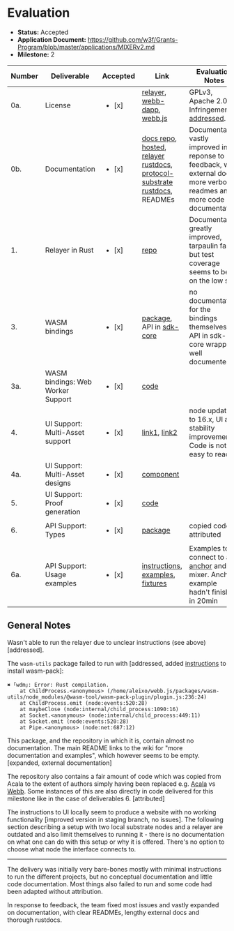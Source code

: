 # Evaluation

- **Status:** Accepted
- **Application Document:** https://github.com/w3f/Grants-Program/blob/master/applications/MIXERv2.md
- **Milestone:** 2

| Number | Deliverable                       | Accepted               | Link                                                                                                                                                                                                                                                                 | Evaluation Notes                                                                                                                              |
| ------ | --------------------------------- | ---------------------- | -------------------------------------------------------------------------------------------------------------------------------------------------------------------------------------------------------------------------------------------------------------------- | --------------------------------------------------------------------------------------------------------------------------------------------- |
| 0a.    | License                           | <ul><li>[x] </li></ul> | [relayer](https://github.com/webb-tools/relayer/blob/main/LICENSE), [webb-dapp](https://github.com/webb-tools/webb-dapp/blob/master/LICENSE), [webb.js](https://github.com/webb-tools/webb.js/blob/master/LICENSE)                                                   | GPLv3, Apache 2.0. Infringements [addressed](https://github.com/webb-tools/webb.js/commit/bdf41fd0ab07fdab077500cdc2638a110fbc7588).          |
| 0b.    | Documentation                     | <ul><li>[x] </li></ul> | [docs repo](https://github.com/webb-tools/webb-docs), [hosted](https://docs.webb.tools/), [relayer rustdocs](https://webb-tools.github.io/relayer/webb_relayer/index.html), [protocol-substrate rustdocs](https://webb-tools.github.io/protocol-substrate/), READMEs | Documentation vastly improved in reponse to feedback, with external docs, more verbose readmes and more code documentation                    |
| 1.     | Relayer in Rust                   | <ul><li>[x] </li></ul> | [repo](https://github.com/webb-tools/relayer)                                                                                                                                                                                                                        | Documentation greatly improved, tarpaulin fails but test coverage seems to be on the low side                                                 |
| 3.     | WASM bindings                     | <ul><li>[x] </li></ul> | [package](https://github.com/webb-tools/webb.js/tree/master/packages/wasm-utils), API in [sdk-core](https://github.com/webb-tools/webb.js/tree/master/packages/sdk-core)                                                                                             | no documentation for the bindings themselves, API in sdk-core wrapper well documented                                                         |
| 3a.    | WASM bindings: Web Worker Support | <ul><li>[x] </li></ul> | [code](https://github.com/webb-tools/webb.js/tree/master/packages/sdk-core/src/proving)                                                                                                                                                                              |
| 4.     | UI Support: Multi-Asset support   | <ul><li>[x] </li></ul> | [link1](https://github.com/webb-tools/webb-dapp/tree/master/packages/react-environment/src/webb-context/currency), [link2](https://github.com/webb-tools/webb-dapp/tree/master/packages/react-environment/src/api-providers/polkadot)                                | node updated to 16.x, UI and stability improvements. Code is not easy to read.                                                                |
| 4a.    | UI Support: Multi-Asset designs   | <ul><li>[x] </li></ul> | [component](https://github.com/webb-tools/webb-dapp/tree/master/packages/mixer/src/components/Deposit)                                                                                                                                                               |
| 5.     | UI Support: Proof generation      | <ul><li>[x] </li></ul> | [code](https://github.com/webb-tools/webb-dapp/blob/master/packages/react-environment/src/api-providers/polkadot/polkadot-mixer-withdraw.ts#L173)                                                                                                                    |
| 6.     | API Support: Types                | <ul><li>[x] </li></ul> | [package](https://github.com/webb-tools/webb.js/tree/master/packages/types)                                                                                                                                                                                          | copied code attributed                                                                                                                        |
| 6a.    | API Support: Usage examples       | <ul><li>[x] </li></ul> | [instructions](https://github.com/webb-tools/webb.js#usage-examples), [examples](https://github.com/webb-tools/webb.js/tree/master/examples), [fixtures](https://github.com/webb-tools/protocol-substrate-fixtures)                                                  | Examples to connect to an [anchor](https://docs.webb.tools/v1/anchor-protocol/overview/) and a mixer. Anchor example hadn't finished in 20min |

## General Notes

Wasn't able to run the relayer due to unclear instructions (see above) [addressed].

The `wasm-utils` package failed to run with [addressed, added [instructions](https://github.com/webb-tools/webb.js#prerequisites) to install wasm-pack]:

```
✖ ｢wdm｣: Error: Rust compilation.
    at ChildProcess.<anonymous> (/home/aleixo/webb.js/packages/wasm-utils/node_modules/@wasm-tool/wasm-pack-plugin/plugin.js:236:24)
    at ChildProcess.emit (node:events:520:28)
    at maybeClose (node:internal/child_process:1090:16)
    at Socket.<anonymous> (node:internal/child_process:449:11)
    at Socket.emit (node:events:520:28)
    at Pipe.<anonymous> (node:net:687:12)
```

This package, and the repository in which it is, contain almost no documentation. The main README links to the wiki for "more documentation and examples", which however seems to be empty. [expanded, external documentation]

The repository also contains a fair amount of code which was copied from Acala to the extent of authors simply having been replaced e.g. [Acala](https://github.com/AcalaNetwork/acala.js/blob/master/packages/sdk-core/package.json) vs [Webb](https://github.com/webb-tools/webb.js/blob/master/packages/sdk-core/package.json).
Some instances of this are also directly in code delivered for this milestone like in the case of deliverables 6. [attributed]

The instructions to UI locally seem to produce a website with no working functionality [improved version in staging branch, no issues].
The following section describing a setup with two local substrate nodes and a relayer are outdated and also limit themselves to running it - there is no documentation on what one can do with this setup or why it is offered.
There's no option to choose what node the interface connects to.

---

The delivery was initially very bare-bones mostly with minimal instructions to run the different projects, but no conceptual documentation and little code documentation. Most things also failed to run and some code had been adapted without attribution.

In response to feedback, the team fixed most issues and vastly expanded on documentation, with clear READMEs, lengthy external docs and thorough rustdocs.
